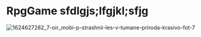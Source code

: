 # RpgGame sfdlgjs;lfgjkl;sfjg
![1624627282_7-oir_mobi-p-strashnii-les-v-tumane-priroda-krasivo-fot-7](https://user-images.githubusercontent.com/67004012/218396664-e27c9288-eeaf-4170-a791-f1cf37d296a2.jpg)
